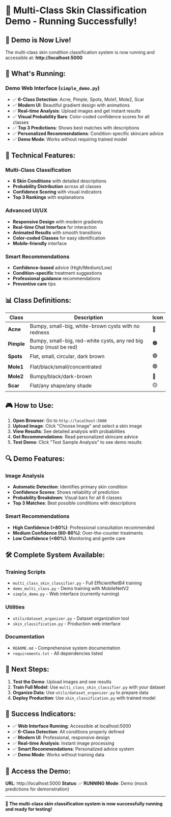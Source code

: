 # 🎉 Multi-Class Skin Classification Demo - Running Successfully!

## 🚀 **Demo is Now Live!**

The multi-class skin condition classification system is now running and accessible at:
**http://localhost:5000**

## 🎯 **What's Running:**

### **Demo Web Interface** (`simple_demo.py`)
- ✅ **6-Class Detection**: Acne, Pimple, Spots, Mole1, Mole2, Scar
- ✅ **Modern UI**: Beautiful gradient design with animations
- ✅ **Real-time Analysis**: Upload images and get instant results
- ✅ **Visual Probability Bars**: Color-coded confidence scores for all classes
- ✅ **Top 3 Predictions**: Shows best matches with descriptions
- ✅ **Personalized Recommendations**: Condition-specific skincare advice
- ✅ **Demo Mode**: Works without requiring trained model

## 🔧 **Technical Features:**

### **Multi-Class Classification**
- **6 Skin Conditions** with detailed descriptions
- **Probability Distribution** across all classes
- **Confidence Scoring** with visual indicators
- **Top 3 Rankings** with explanations

### **Advanced UI/UX**
- **Responsive Design** with modern gradients
- **Real-time Chat Interface** for interaction
- **Animated Results** with smooth transitions
- **Color-coded Classes** for easy identification
- **Mobile-friendly** interface

### **Smart Recommendations**
- **Confidence-based** advice (High/Medium/Low)
- **Condition-specific** treatment suggestions
- **Professional guidance** recommendations
- **Preventive care** tips

## 📊 **Class Definitions:**

| Class | Description | Icon |
|-------|-------------|------|
| **Acne** | Bumpy, small-big, white-brown cysts with no redness | 🔴 |
| **Pimple** | Bumpy, small-big, red-white cysts, any red big bump (must be red) | 🟠 |
| **Spots** | Flat, small, circular, dark brown | 🟣 |
| **Mole1** | Flat/black/small/concentrated | 🟢 |
| **Mole2** | Bumpy/black/dark-brown | 🔵 |
| **Scar** | Flat/any shape/any shade | 🟡 |

## 🎮 **How to Use:**

1. **Open Browser**: Go to `http://localhost:5000`
2. **Upload Image**: Click "Choose Image" and select a skin image
3. **View Results**: See detailed analysis with probabilities
4. **Get Recommendations**: Read personalized skincare advice
5. **Test Demo**: Click "Test Sample Analysis" to see demo results

## 🔍 **Demo Features:**

### **Image Analysis**
- **Automatic Detection**: Identifies primary skin condition
- **Confidence Scores**: Shows reliability of prediction
- **Probability Breakdown**: Visual bars for all 6 classes
- **Top 3 Matches**: Best possible conditions with descriptions

### **Smart Recommendations**
- **High Confidence (>80%)**: Professional consultation recommended
- **Medium Confidence (60-80%)**: Over-the-counter treatments
- **Low Confidence (<60%)**: Monitoring and gentle care

## 🛠️ **Complete System Available:**

### **Training Scripts**
- `multi_class_skin_classifier.py` - Full EfficientNetB4 training
- `demo_multi_class.py` - Demo training with MobileNetV2
- `simple_demo.py` - Web interface (currently running)

### **Utilities**
- `utils/dataset_organizer.py` - Dataset organization tool
- `skin_classification.py` - Production web interface

### **Documentation**
- `README.md` - Comprehensive system documentation
- `requirements.txt` - All dependencies listed

## 🎯 **Next Steps:**

1. **Test the Demo**: Upload images and see results
2. **Train Full Model**: Use `multi_class_skin_classifier.py` with your dataset
3. **Organize Data**: Use `utils/dataset_organizer.py` to prepare data
4. **Deploy Production**: Use `skin_classification.py` with trained model

## 🎉 **Success Indicators:**

- ✅ **Web Interface Running**: Accessible at localhost:5000
- ✅ **6-Class Detection**: All conditions properly defined
- ✅ **Modern UI**: Professional, responsive design
- ✅ **Real-time Analysis**: Instant image processing
- ✅ **Smart Recommendations**: Personalized advice system
- ✅ **Demo Mode**: Works without training data

## 🔗 **Access the Demo:**

**URL**: http://localhost:5000
**Status**: ✅ **RUNNING**
**Mode**: Demo (mock predictions for demonstration)

---

**🎯 The multi-class skin classification system is now successfully running and ready for testing!**
